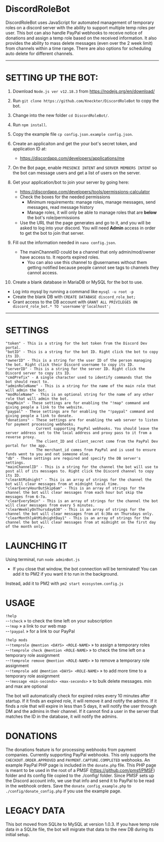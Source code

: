 # DiscordRoleBot

DiscordRoleBot uses JavaScript for automated management of temporary roles on a discord server with the ability to support multiple temp roles per user.
This bot can also handle PayPal webhooks to receive notice of donations and assign a temp role based on the received information.
It also provides the ability to mass delete messages (even over the 2 week limit) from channels within a time range.
There are also options for scheduling auto delete for different channels.

<hr />

# SETTING UP THE BOT:

1. Download `Node.js ver v12.18.3` from https://nodejs.org/en/download/

2. Run `git clone https://github.com/Kneckter/DiscordRoleBot` to copy the bot.

3. Change into the new folder `cd DiscordRoleBot/`.

4. Run `npm install`.

5. Copy the example file `cp config.json.example config.json`.

6. Create an applicaiton and get the your bot's secret token, and application ID at:
   * https://discordapp.com/developers/applications/me

7. On the Bot page, enable `PRESENCE INTENT` and `SERVER MEMBERS INTENT` so the bot can message users and get a list of users on the server.

8. Get your application/bot to join your server by going here:
   * https://discordapp.com/developers/tools/permissions-calculator
   * Check the boxes for the needed permissions
     * Minimum requirements: manage roles, manage messages, send messages, read message history
     * Manage roles, it will only be able to manage roles that are **below** the bot's role/permissions
   * Use the URL that the page generates and go to it, and you will be asked to log into your discord. You will need **Admin** access in order to get the bot to join that server.

9. Fill out the information needed in `nano config.json`.
   * The mainChannelID could be a channel that only admin/mod/owner have access to. It reports expired roles.
     * You can also use this channel to @usernames without them getting notified because people cannot see tags to channels they cannot access.

10. Create a blank database in MariaDB or MySQL for the bot to use.
   * Log into mysql by running a command like `mysql -u root -p`
   * Create the blank DB with `CREATE DATABASE discord_role_bot;`
   * Grant access to the DB account with `GRANT ALL PRIVILEGES ON discord_role_bot.* TO 'username'@'localhost';`

<hr />

# SETTINGS

```
"token" - This is a string for the bot token from the Discord Dev portal.
"botID" - This is a string for the bot ID. Right click the bot to copy its ID.
"ownerID" - This is a string for the user ID of the person managing the bot. Right click their Discord username to copy its ID.
"serverID" - This is a string for the server ID. Right click the Discord server to copy its ID.
"cmdPrefix" - A single character used to identify commands that the bot should react to.
"adminRoleName" - This is a string for the name of the main role that will admin the bot.
"modRoleName" - This is an optional string for the name of any other role that will admin the bot.
"mapMain" - These settings are for enabling the "!map" command and giving people a link to the website.
"paypal" - These settings are for enabling the "!paypal" command and giving people a link to donate.
"donations" - These settings are for enabling the web server to listen for payment processing webhooks.
              Current supporting PayPal webhooks. You should leave the server address set to the local address and proxy pass to it from a reverse proxy.
              The client_ID and client_secret come from the PayPal Dev portal for the app.
              The merchant_id comes from PayPal and is used to ensure funds went to you and not someone else.
"db" - These settings are required and specify the DB server's settings.
"mainChannelID" - This is a string for the channel the bot will use to post all of its messages to. Right click the Discord channel to copy its ID.
"clearAtMidnight" - This is an array of strings for the channel the bot will clear messages from at midnight local time.
"clearEveryHourButSkip6am" - This is an array of strings for the channel the bot will clear messages from each hour but skip the messages from 6-7a.
"clearEvery5min" - This is an array of strings for the channel the bot will clear messages from every 5 minutes.
"clearWeeklyOnThursday630" - This is an array of strings for the channel the bot will clear messages from at 6:30a on Thursdays only.
"clearMonthlyAtMidnightDay1" - This is an array of strings for the channel the bot will clear messages from at midnight on the first day of the month only.
```

# LAUNCHING IT

Using terminal, run `node adminBot.js`

   * If you close that window, the bot connection will be terminated! You can add it to PM2 if you want it to run in the background.

Instead, add it to PM2 with `pm2 start ecosystem.config.js`

# USAGE

`!help`<br>
--`!check`   »   to check the time left on your subscription<br>
--`!map`   »   a link to our web map<br>
--`!paypal`   »   for a link to our PayPal<br>

`!help mods`<br>
--`!temprole @mention <DAYS> <ROLE-NAME>`   »   to assign a temporary roles<br>
--`!temprole check @mention <ROLE-NAME>`   »   to check the time left on a temporary role assignment<br>
--`!temprole remove @mention <ROLE-NAME>`   »   to remove a temporary role assignment<br>
--`!temprole add @mention <DAYS> <ROLE-NAME>`   »   to add more time to a temporary role assignment<br>
--`!message <min-seconds> <max-seconds>`   »   to bulk delete messages. min and max are optional<br>

The bot will automatically check for expired roles every 10 minutes after startup.
If it finds an expired role, it will remove it and notify the admins.
If it finds a role that will expire in less than 5 days, it will notify the user through DM and the admins in their channel.
If it cannot find a user in the server that matches the ID in the database, it will notify the admins.

# DONATIONS

The donations feature is for processing webhooks from payment companies. Currently supporting PayPal webhooks. This only supports the `CHECKOUT.ORDER.APPROVED` and `PAYMENT.CAPTURE.COMPLETED` webhooks.
An example PayPal PHP page is included in the `donate.php` file. This PHP page is meant to be used in the root of a PMSF (https://github.com/pmsf/PMSF) folder and its config file copied to the ./config/ folder.
Since PMSF sets up the Discord account info, we use that info and send it to PayPal to be read in the webhook orders. Save the `donate_config_example.php` to `./config/donate_config.php` if you use the example page.

# LEGACY DATA

This bot moved from SQLite to MySQL at version 1.0.3. If you have temp role data in a SQLite file, the bot will migrate that data to the new DB during its initial setup.

